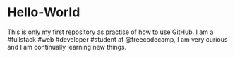 # Hello-World
This is only my first repository as practise of how to use GitHub.
I am a #fullstack #web #developer #student at @freecodecamp, I am very curious and I am continually learning new things. 
